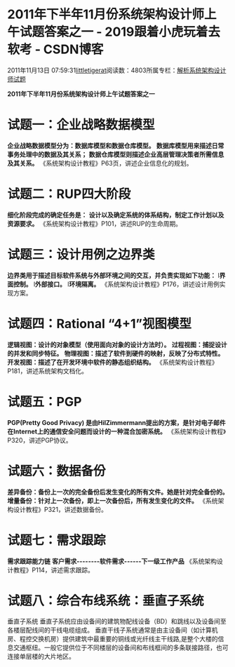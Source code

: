 
# 2011年下半年11月份系统架构设计师上午试题答案之一 - 2019跟着小虎玩着去软考 - CSDN博客

2011年11月13日 07:59:31[littletigerat](https://me.csdn.net/littletigerat)阅读数：4803所属专栏：[解析系统架构设计师试题](https://blog.csdn.net/column/details/system-architect2013.html)



**2011年下半年11月份系统架构设计师上午试题答案之一**
# 试题一：企业战略数据模型
**企业战略数据模型分为：数据库模型和数据仓库模型。**
**数据库模型用来描述日常事务处理中的数据及其关系；**
**数据仓库模型则描述企业高层管理决策者所需信息及其关系。**
《系统架构设计教程》P63页，讲述企业信息化的规划。
# 试题二：RUP四大阶段
**细化阶段完成的确定任务是：**
**设计以及确定系统的体系结构，制定工作计划以及资源要求。**
《系统架构设计教程》P101，讲述RUP的生命周期。
# 试题三：设计用例之边界类
**边界类用于描述目标软件系统与外部环境之间的交互，并负责实现如下功能：**
l**界面控制。**
l**外部接口。**
l**环境隔离。**
《系统架构设计教程》P176，讲述设计用例实现方案。
# 试题四：Rational “4+1”视图模型
**逻辑视图：设计的对象模型（使用面向对象的设计方法时）。**
**过程视图：捕捉设计的并发和同步特征。**
**物理视图：描述了软件到硬件的映射，反映了分布式特性。**
**开发视图：描述了在开发环境中软件的静态组织结构。**
《系统架构设计教程》P181，讲述系统架构文档化。
# 试题五：PGP
**PGP(Pretty Good Privacy) 是由HilZimmermann提出的方案，是针对电子邮件在Internet上的通信安全问题而设计的一种混合加密系统。**
《系统架构设计教程》P320，讲述PGP协议。
# 试题六：数据备份
**差异备份：备份上一次的完全备份后发生变化的所有文件。她是针对完全备份的。**
**增量备份：针对上一次备份，即上一次备份后，所有发生变化的文件。**
《系统架构设计教程》P321，讲述数据备份。
# 试题七：需求跟踪
**需求跟踪能力链**
**客户需求--------软件需求------下一级工作产品**
《系统架构设计教程》P114，讲述需求跟踪。
# 试题八：综合布线系统：垂直子系统
垂直子系统
垂直子系统应由设备间的建筑物配线设备（BD）和跳线以及设备间至各楼层配线间的干线电缆组成。
垂直干线子系统通常是由主设备间（如计算机房、程控交换机房）提供建筑中最重要的铜线或光纤线主干线路,是整个大楼的信息交通枢纽。一般它提供位于不同楼层的设备间和布线框间的多条联接路径，也可连接单层楼的大片地区。

